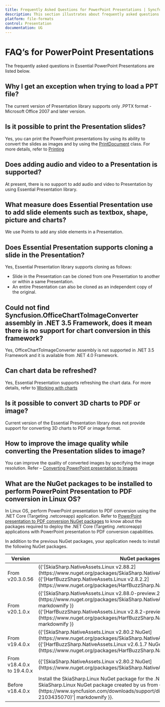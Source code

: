 ```yaml
---
title: Frequently Asked Questions for PowerPoint Presentations | Syncfusion
description: This section illustrates about frequently asked questions in various options by using Essential Syncfusion Presentation library.
platform: file-formats
control: Presentation
documentation: UG
---
```

# FAQ’s for PowerPoint Presentations

The frequently asked questions in Essential PowerPoint Presentations are listed below.

## Why I get an exception when trying to load a PPT file?

The current version of Presentation library supports only .PPTX format - Microsoft Office 2007 and later version.

## Is it possible to print the Presentation slides?

Yes, you can print the PowerPoint presentations by using its ability to convert the slides as images and by using the [PrintDocument](https://msdn.microsoft.com/en-us/library/system.drawing.printing.printdocument(v=vs.110).aspx# "") class. For more details, refer to [Printing](http://www.google.com/# "")

## Does adding audio and video to a Presentation is supported?

At present, there is no support to add audio and video to Presentation by using Essential Presentation library.

## What measure does Essential Presentation use to add slide elements such as textbox, shape, picture and charts?

We use Points to add any slide elements in a Presentation.

## Does Essential Presentation supports cloning a slide in the Presentation?

Yes, Essential Presentation library supports cloning as follows:

   * Slide in the Presentation can be cloned from one Presentation to another or within a same Presentation.
   * An entire Presentation can also be cloned as an independent copy of the original.

## Could not find Syncfusion.OfficeChartToImageConverter assembly in .NET 3.5 Framework, does it mean there is no support for chart conversion in this framework?

Yes, OfficeChartToImageConverter assembly is not supported in .NET 3.5 Framework and it is available from .NET 4.0 Framework.

## Can chart data be refreshed?

Yes, Essential Presentation supports refreshing the chart data. For more details, refer to [Working with charts](/file-formats/presentation/working-with-charts)

## Is it possible to convert 3D charts to PDF or image?

Current version of the Essential Presentation library does not provide support for converting 3D charts to PDF or image format.

## How to improve the image quality while converting the Presentation slides to image?

You can improve the quality of converted images by specifying the image resolution. Refer – [Converting PowerPoint presentation to Images](/file-formats/presentation/getting-started#converting-powerpoint-presentation-to-images)

## What are the NuGet packages to be installed to perform PowerPoint Presentation to PDF conversion in Linux OS?

In Linux OS, perform PowerPoint presentation to PDF conversion using the .NET Core (Targeting .netcoreapp) application. Refer to [PowerPoint presentation to PDF conversion NuGet packages](https://help.syncfusion.com/file-formats/presentation/nuget-packages-required#converting-powerpoint-presentation-into-pdf) to know about the packages required to deploy the .NET Core (Targeting .netcoreapp) applications with PowerPoint presentation to PDF conversion capabilities.

In addition to the previous NuGet packages, your application needs to install the following NuGet packages.

<table>
<thead>
<tr>
<th width="20%">
Version
</th>
<th width="40%">
NuGet packages to install
</th>
</tr>
</thead>
<tr>
<td>
From v20.3.0.56 
</td>
<td>
{{'[SkiaSharp.NativeAssets.Linux v2.88.2](https://www.nuget.org/packages/SkiaSharp.NativeAssets.Linux/2.88.2)'| markdownify }}<br/>
{{'[HarfBuzzSharp.NativeAssets.Linux v2.8.2.2](https://www.nuget.org/packages/HarfBuzzSharp.NativeAssets.Linux/2.8.2.2)'| markdownify }}
</td>
</tr>
<tr>
<td>
From v20.1.0.x 
</td>
<td>
{{'[SkiaSharp.NativeAssets.Linux v2.88.0-preview.209](https://www.nuget.org/packages/SkiaSharp.NativeAssets.Linux/2.88.0-preview.209)'| markdownify }}<br/>
{{'[HarfBuzzSharp.NativeAssets.Linux v2.8.2-preview.209](https://www.nuget.org/packages/HarfBuzzSharp.NativeAssets.Linux/2.8.2-preview.209)'| markdownify }}
</td>
</tr>
<tr>
<td>
From v19.4.0.x
</td>
<td>
{{'[SkiaSharp.NativeAssets.Linux v2.80.2 NuGet](https://www.nuget.org/packages/SkiaSharp.NativeAssets.Linux/2.80.2)'| markdownify }}<br/>
{{'[HarfBuzzSharp.NativeAssets.Linux v2.6.1.7 NuGet](https://www.nuget.org/packages/HarfBuzzSharp.NativeAssets.Linux/2.6.1.7)'| markdownify }}
</td>
</tr>
<tr>
<td>
From v18.4.0.x to 19.4.0.x
</td>
<td>
{{'[SkiaSharp.NativeAssets.Linux v2.80.2 NuGet](https://www.nuget.org/packages/SkiaSharp.NativeAssets.Linux/2.80.2)'| markdownify }}<br/>
</td>
</tr>
<tr>
<td>
Before v18.4.0.x
</td>
<td>
Install the SkiaSharp.Linux NuGet package for the .NET Core application in Linux OS. Find the SkiaSharp.Linux NuGet package created by us from {{'[here](https://www.syncfusion.com/downloads/support/directtrac/general/ze/SkiaSharp.Linux.1.59.3-2103435070)'| markdownify }}.<br/>
</td>
</tr>
</table>
